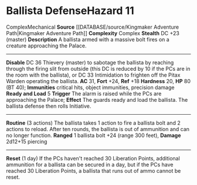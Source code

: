 ﻿---
ac: '31'
all_resistance: null
complexity: Complex
element: null
fortitude: '+24'
hardness: '20'
hazard_type: null
hp: 80 (BT 40)
id: '291'
immunity:
- critical hits
- object immunities
- precision damage
level: '11'
name: Ballista Defense
rarity: Common
reflex: '+18'
resistance: null
rus_type_level: null
school: null
source: '[[DATABASE/source/Kingmaker Adventure Path|Kingmaker Adventure Path]]'
trait:
- '[[DATABASE/trait/Complex|Complex]]'
- '[[DATABASE/trait/Mechanical|Mechanical]]'
type: Hazard
weakness: null
will: null

---
# Ballista Defense<span class="item-type">Hazard 11</span>

<span class="item-trait">Complex</span><span class="item-trait">Mechanical</span>
**Source** [[DATABASE/source/Kingmaker Adventure Path|Kingmaker Adventure Path]]
**Complexity** Complex
**Stealth** DC +23 (master)
**Description** A ballista armed with a massive bolt fires on a creature approaching the Palace.

---
**Disable** DC 36 Thievery (master) to sabotage the ballista by reaching through the firing slit from outside (this DC is reduced by 10 if the PCs are in the room with the ballista), or DC 33 Intimidation to frighten off the Pitax Warden operating the ballista.
**AC** 31, **Fort** +24, **Ref** +18
**Hardness** 20, **HP** 80 (BT 40); **Immunities** critical hits, object immunities, precision damage
**Ready and Load** <span class="action-icon">5</span> **Trigger** The alarm is raised while the PCs are approaching the Palace; **Effect** The guards ready and load the ballista. The ballista defense then rolls Initiative.

---
**Routine** (3 actions) The ballista takes 1 action to fire a ballista bolt and 2 actions to reload. After ten rounds, the ballista is out of ammunition and can no longer function. **Ranged** <span class="action-icon">1</span> ballista bolt +24 (range 300 feet), **Damage** 2d12+15 piercing

---
**Reset** (1 day) If the PCs haven't reached 30 Liberation Points, additional ammunition for a ballista can be secured in a day, but if the PCs have reached 30 Liberation Points, a ballista that runs out of ammo cannot be reset.